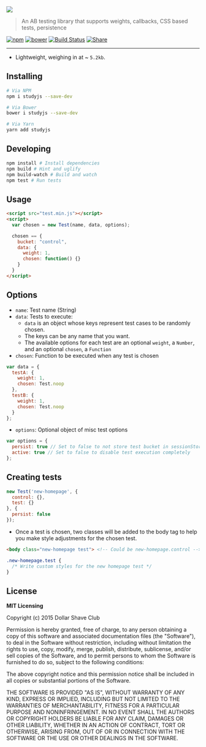 <a href="https://github.com/dollarshaveclub/study">
  <img src="https://dollarshaveclub.github.io/study/assets/study-v1.svg">
</a>

> An AB testing library that supports weights, callbacks, CSS based tests, persistence

[![npm][npm-image]][npm-url]
[![bower][bower-image]][bower-url]
[![Build Status](https://travis-ci.org/dollarshaveclub/study.svg?branch=master)](https://travis-ci.org/dollarshaveclub/postmate)
[![Share](https://img.shields.io/twitter/url/http/shields.io.svg?style=social)](#)

[npm-image]: https://badge.fury.io/js/studyjs.svg
[npm-url]: https://www.npmjs.com/package/studyjs
[bower-image]: https://badge.fury.io/bo/study.svg
[bower-url]: https://github.com/dollarshaveclub/study

***

* Lightweight, weighing in at ~ <span class="size">`5.2kb`</span>.

## Installing
```bash
# Via NPM
npm i studyjs --save-dev

# Via Bower
bower i studyjs --save-dev

# Via Yarn
yarn add studyjs
```

## Developing
```bash
npm install # Install dependencies
npm build # Hint and uglify
npm build-watch # Build and watch
npm test # Run tests
```

## Usage
```html
<script src="test.min.js"></script>
<script>
  var chosen = new Test(name, data, options);

  chosen == {
    bucket: "control",
    data: {
      weight: 1,
      chosen: function() {}
    }
  }
</script>
```

## Options
* `name`: Test name (String)
* `data`: Tests to execute:
  * `data` is an object whose keys represent test cases to be randomly chosen.
  * The keys can be any name that you want.
  * The available options for each test are an optional `weight`, a `Number`, and an optional `chosen`, a `Function`
* `chosen`: Function to be executed when any test is chosen

```javascript
var data = {
  testA: {
    weight: 1,
    chosen: Test.noop
  },
  testB: {
    weight: 1,
    chosen: Test.noop
  }
};
```

* `options`: Optional object of misc test options
```javascript
var options = {
  persist: true // Set to false to not store test bucket in sessionStorage
  active: true // Set to false to disable test execution completely
};
```

## Creating tests
```javascript
new Test('new-homepage', {
  control: {},
  test: {}
}, {
  persist: false
});
```
* Once a test is chosen, two classes will be added to the body tag to help you make style adjustments for the chosen test.

```html
<body class="new-homepage test"> <!-- Could be new-homepage.control -->
```
```css
.new-homepage.test {
  /* Write custom styles for the new homepage test */
}
```


## License

**MIT Licensing**

Copyright (c) 2015 Dollar Shave Club

Permission is hereby granted, free of charge, to any person obtaining a copy of this software and associated documentation files (the "Software"), to deal in the Software without restriction, including without limitation the rights to use, copy, modify, merge, publish, distribute, sublicense, and/or sell copies of the Software, and to permit persons to whom the Software is furnished to do so, subject to the following conditions:

The above copyright notice and this permission notice shall be included in all copies or substantial portions of the Software.

THE SOFTWARE IS PROVIDED "AS IS", WITHOUT WARRANTY OF ANY KIND, EXPRESS OR IMPLIED, INCLUDING BUT NOT LIMITED TO THE WARRANTIES OF MERCHANTABILITY, FITNESS FOR A PARTICULAR PURPOSE AND NONINFRINGEMENT. IN NO EVENT SHALL THE AUTHORS OR COPYRIGHT HOLDERS BE LIABLE FOR ANY CLAIM, DAMAGES OR OTHER LIABILITY, WHETHER IN AN ACTION OF CONTRACT, TORT OR OTHERWISE, ARISING FROM, OUT OF OR IN CONNECTION WITH THE SOFTWARE OR THE USE OR OTHER DEALINGS IN THE SOFTWARE.

